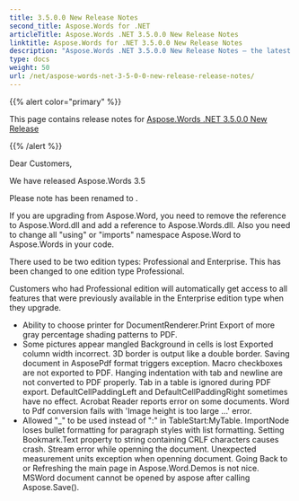 ```yaml
---
title: 3.5.0.0 New Release Notes
second_title: Aspose.Words for .NET
articleTitle: Aspose.Words .NET 3.5.0.0 New Release Notes
linktitle: Aspose.Words for .NET 3.5.0.0 New Release Notes
description: "Aspose.Words .NET 3.5.0.0 New Release Notes – the latest updates and fixes."
type: docs
weight: 50
url: /net/aspose-words-net-3-5-0-0-new-release-release-notes/
---
```


{{% alert color="primary" %}}

This page contains release notes for [Aspose.Words .NET 3.5.0.0 New Release](https://releases.aspose.com/words/net/new-releases/aspose.words-.net-3.5.0.0-new-release/)

{{% /alert %}}

Dear Customers,

We have released Aspose.Words 3.5

Please note has been renamed to .

If you are upgrading from Aspose.Word, you need to remove the reference to Aspose.Word.dll and add a reference to Aspose.Words.dll. Also you need to change all "using" or "imports" namespace Aspose.Word to Aspose.Words in your code.

There used to be two edition types: Professional and Enterprise. This has been changed to one edition type Professional.

Customers who had Professional edition will automatically get access to all features that were previously available in the Enterprise edition type when they upgrade.

- Ability to choose printer for DocumentRenderer.Print
  Export of more gray percentage shading patterns to PDF. 
- Some pictures appear mangled
  Background in cells is lost 
  Exported column width incorrect. 
  3D border is output like a double border. 
  Saving document in AsposePdf format triggers exception. 
  Macro checkboxes are not exported to PDF. 
  Hanging indentation with tab and newline are not converted to PDF properly. 
  Tab in a table is ignored during PDF export. 
  DefaultCellPaddingLeft and DefaultCellPaddingRight sometimes have no effect. 
  Acrobat Reader reports error on some documents. 
  Word to Pdf conversion fails with 'Image height is too large ...' error. 
- Allowed "_" to be used instead of ":" in TableStart:MyTable.
  ImportNode loses bullet formatting for paragraph styles with list formatting. 
  Setting Bookmark.Text property to string containing CRLF characters causes crash. 
  Stream error while openning the document. 
  Unexpected measurement units exception when openning document. 
  Going Back to or Refreshing the main page in Aspose.Word.Demos is not nice. 
  MSWord document cannot be opened by aspose after calling Aspose.Save(). 
